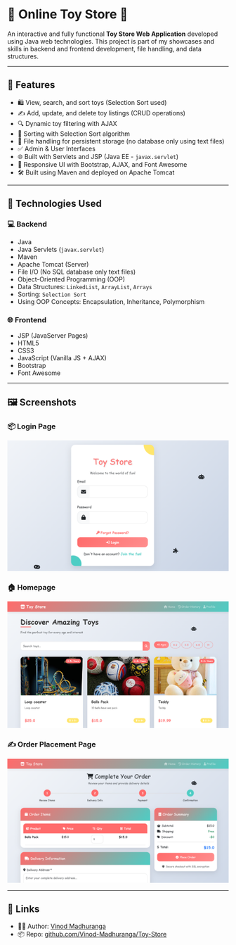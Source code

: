 # 🧸 Online Toy Store 🎁

An interactive and fully functional **Toy Store Web Application** developed using Java web technologies. This project is part of my showcases and skills in backend and frontend development, file handling, and data structures.

---

## 🚀 Features

- 🛍️ View, search, and sort toys (Selection Sort used)
- ✍️ Add, update, and delete toy listings (CRUD operations)
- 🔍 Dynamic toy filtering with AJAX
- 🧠 Sorting with Selection Sort algorithm
- 📂 File handling for persistent storage (no database only using text files)
- ✅ Admin & User Interfaces
- 🌐 Built with Servlets and JSP (Java EE - `javax.servlet`)
- 🎨 Responsive UI with Bootstrap, AJAX, and Font Awesome
- 🛠️ Built using Maven and deployed on Apache Tomcat

---

## 🧠 Technologies Used

### 💻 Backend
- Java
- Java Servlets (`javax.servlet`)
- Maven
- Apache Tomcat (Server)
- File I/O (No SQL database only text files)
- Object-Oriented Programming (OOP)
- Data Structures: `LinkedList`, `ArrayList`, `Arrays`
- Sorting: `Selection Sort`
- Using OOP Concepts: Encapsulation, Inheritance, Polymorphism

### 🌐 Frontend
- JSP (JavaServer Pages)
- HTML5
- CSS3
- JavaScript (Vanilla JS + AJAX)
- Bootstrap
- Font Awesome

---
## 🖼️ Screenshots

### 📦 Login Page
![User Login](images/login.png)

### 🏠 Homepage
![Homepage](images/home.png)

### ✍️ Order Placement Page
![Order Placement](images/orderplace.png)

---

## 🔗 Links

- 👨‍💻 Author: [Vinod Madhuranga](https://github.com/Vinod-Madhuranga)
- 📦 Repo: [github.com/Vinod-Madhuranga/Toy-Store](https://github.com/Vinod-Madhuranga/Toy-Store)

